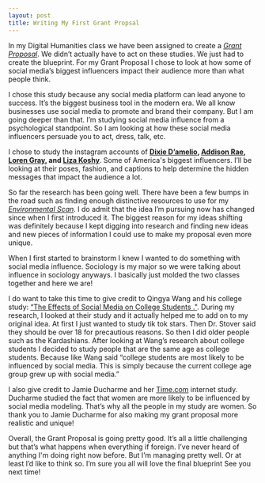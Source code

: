 ```yaml
---
layout: post
title: Writing My First Grant Propsal
---
```


 In my Digital Humanities class we have been assigned to create a *[Grant Proposal](https://www.tgci.com/what-grant-proposal)*. We didn’t actually have to act on these studies. We just had to create the blueprint. For my Grant Proposal I chose to look at how some of social media’s biggest influencers impact their audience more than what people think.

I chose this study because any social media platform can lead anyone to success. It’s the biggest business tool in the modern era. We all know businesses use social media to promote and brand their company. But I am going deeper than that. I’m studying social media influence from a  psychological standpoint. So I am looking at how these social media influencers persuade you to act, dress, talk, etc.

I chose to study the instagram accounts of **[Dixie D’amelio](https://www.instagram.com/dixiedamelio/?hl=en), [Addison Rae](https://www.instagram.com/addisonraee/?hl=en), [Loren Gray](https://www.instagram.com/loren/?hl=en), and [Liza Koshy](https://www.instagram.com/lizakoshy/)**. Some of America's biggest influencers. I’ll be looking at their poses, fashion, and captions to help determine the hidden messages that impact the audience a lot.

So far the research has been going well. There have been a few bumps in the road such as finding enough distinctive resources to use for my *[Environmental Scan](https://www.tesu.edu/about/ir/environmental-scanning)*. I do admit that the idea I’m pursuing now has changed since when I first introduced it. The biggest reason for my ideas shifting was definitely because I kept digging into research and finding new ideas and new pieces of information I could use to make my proposal even more unique. 

When I first started to brainstorm I knew I wanted to do something with social media influence. Sociology is my major so we were talking about influence in sociology anyways. I basically just molded the two classes together and here we are!

I do want to take this time to give credit to Qingya Wang and his college study: [“The Effects of Social Media on College Students ."](https://scholarsarchive.jwu.edu/cgi/viewcontent.cgi?article=1004&context=mba_student). During my research, I looked at their study and it actually helped me to add on to my original idea. At first I just wanted to study tik tok stars. Then Dr. Stover said they should be over 18 for precautious reasons. So then I did older people such as the Kardashians. After looking at Wang’s research about college students I decided to study people that are the same age as college students. Because like Wang said “college students are most likely to be influenced by social media. This is simply because the current college age group grew up with social media.”

I also give credit to Jamie Ducharme and her [Time.com](https://time.com/5650266/social-media-girls-mental-health/) internet study. Ducharme studied the fact that women are more likely to be influenced by social media modeling. That’s why all the people in my study are women. So thank you to Jamie Ducharme for also making my grant proposal more realistic and unique!

Overall, the Grant Proposal is going pretty good. It’s all a little challenging but that’s what happens when everything if foreign. I’ve never heard of anything I'm doing right now before. But I’m managing pretty well. Or at least I’d like to think so. I’m sure you all will love the final blueprint See you next time!

